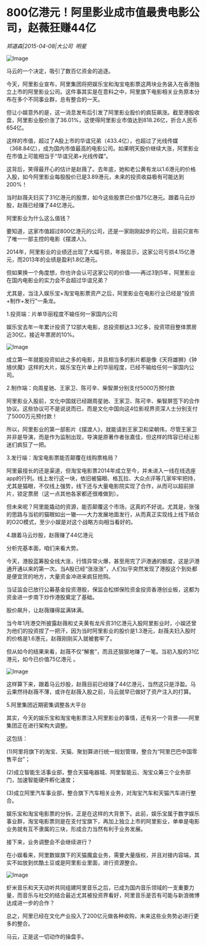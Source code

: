 # 800亿港元！阿里影业成市值最贵电影公司，赵薇狂赚44亿

*郑道森|2015-04-08|大公司 
                                                明星*

![Image](http://si1.go2yd.com/get-image/0LSh8fECtLk)

马云的一个决定，吸引了数百亿资金的追逐。

今天，阿里影业宣布，阿里集团将把娱乐宝和淘宝电影票这两块业务装入在香港独立上市的阿里影业公司。这件事其实是在意料之中，阿里旗下电影相关业务原本分布在多个不同事业群，总有整合的一天。

但让小娱意外的是，这一消息发布后引发了阿里影业股价的疯狂飙涨。截至港股收盘，阿里影业股价涨了36.01%，这使得阿里影业市值达到818.26亿，折合人民币654亿。

这样的市值，超过了A股上市的华谊兄弟（433.4亿），也超过了光线传媒（368.84亿），成为国内市值最高的电影公司。如果明天股价继续大涨，阿里影业在市值上可能相当于“华谊兄弟+光线传媒”。

这背后，笑得最开心的估计是赵薇了。去年底，她和老公黄有龙以1.6港元的价格入股，如今阿里影业每股股价已是3.89港元，未来的投资收益极有可能达到200%！

当时赵薇夫妇买了31亿港元的股票，如今这些股票已价值75亿港元。跟着马云炒股，赵薇已经赚了44亿港元。

阿里影业为什么这么值钱？

要知道，这家市值超过800亿港元的公司，还是一家刚刚起步的公司，目前只宣布了唯一一部主控的电影《摆渡人》。

2014年，阿里影业的业绩还出现了大幅亏损，年报显示，这家公司亏损4.15亿港元，而2013年的业绩是盈利1.8亿港元。

但如果换一个角度想，你也许会认可这家公司的价值——再过3到5年，阿里影业在国内电影业的实力会不会超过华谊兄弟？

尤其是，当注入娱乐宝+淘宝电影票资产之后，阿里影业在电影行业已经是“投资+制作+发行”一条龙。

1.投资端：片单华丽程度不输任何一家国内公司

娱乐宝去年一年累计投资了12部大电影，总投资额达3.3亿多，投资项目整体票房近30亿，接近年票房的10%。

![Image](http://si1.go2yd.com/get-image/0LSh8WnlpWS)

成立第一年就能投资如此之多的电影，并且相当多的影片都是像《天将雄狮》《钟馗伏魔》这样的大片，娱乐宝在片单上的华丽程度，已经不输给任何一家国内公司。

2.制作端：向周星驰、王家卫、陈可辛、柴智屏分别支付5000万预付款

阿里影业入股前，文化中国就已经跟周星驰、王家卫、陈可辛、柴智屏签下的合作协议。这些协议可不是说说而已，而是文化中国向这4位影视界资深人士分别支付了5000万元预付款！

所以，阿里影业的第一部影片《摆渡人》，就能请到王家卫和梁朝伟，尽管王家卫并非是导演，而是作为监制出现，导演是原著作者张嘉佳，但这样的阵容已经让影迷们疯狂了一把。

3.发行端：淘宝电影票能否颠覆在线购票格局？

阿里最擅长的还是渠道，但淘宝电影票2014年成立至今，并未进入一线在线选座app的行列。线上发行这一块，依旧被猫眼、格瓦拉、大众点评等几家牢牢把持，尤其是猫眼，不仅线上强势，线下还与大量电影院实现了合作，从而可以超前排片，锁定票房（这一点其他各家都还很难做到）。

但未来呢？阿里能撬动的资源，能否颠覆这个市场，这真的不好说。尤其是，张强的思路与当初的猫眼如出一辙——大力发展地面发行，从而真正实现线上线下结合的O2O模式，至少小娱是对这个战略方向相当看好的。

4.跟着马云炒股，赵薇赚了44亿港元

分析完基本面，咱们来看大势。

今天，港股蓝筹股全线大涨，行情异常火爆，甚至用完了沪港通的额度，这是沪港通开通以来的第一次。当A股已经“涨涨涨”，人们似乎突然发现了港股这个到处都是便宜货的地方，大量资金冲进来疯狂抢购。

当证监会已放行公募基金投资港股，保监会松绑保险资金投资香港创业板，这都为资金进一步南下炒作港股奠定了基础。

股价飙升，让赵薇赚得盆满钵满。

当今年1月港交所披露赵薇和丈夫黄有龙斥资31亿港元入股阿里影业时，小娱还曾为他们的投资捏了一把汗，因为当时阿里影业的股价是1.3港元，赵薇夫妇入股时的价格是1.6港元，赵薇刚刚买入就被套牢了。

但从如今的结果来看，赵薇不仅“解套”，而且还狠狠地赚了一笔。当初入股的31亿港元，如今已价值75亿港元 。

![Image](http://si1.go2yd.com/get-image/0LSh8VIq7Y8)

这样算下来，跟着马云炒股，赵薇目前已经赚了44亿港元，当然这只是浮盈。马云果然待赵薇不薄，或许在赵薇入股之前，马云就早已做好了资产注入的打算。

5.阿里集团近期密集调整各大平台

其实，今天的娱乐宝和淘宝电影票注入阿里影业的事情，还有另一个背景——阿里集团正在进行架构大调整。

这包括：

(1)阿里将旗下的淘宝、天猫、聚划算进行统一规划管理，整合为“阿里巴巴中国零售平台”；

(2)成立智能生活事业部，整合天猫电器城、阿里智能云、淘宝众筹三个业务部门，加速智能硬件孵化速度；

(3)成立阿里汽车事业部，整合旗下汽车相关业务，对淘宝汽车和天猫汽车进行整合。

娱乐宝和淘宝电影票的分拆，正是在这样的大背景下。此前，娱乐宝属于数字娱乐事业群，淘宝电影票则是在支付宝旗下，再加上独立上市的阿里影业，单单是电影业务就有互不隶属的三块，形成合力当然有利于业务发展。

接下来，业务调整会不会继续进行？

在小娱看来，阿里数娱旗下的天猫魔盒业务，需要大量版权，并且对接内容端，其实不如放到优酷土豆或是阿里影业里面，进行资源整合。

![Image](http://si1.go2yd.com/get-image/0LSh8dmJCDY)

虾米音乐和天天动听共同组建阿里音乐之后，已成为国内音乐领域的一支重要力量，而音乐与社交的结合最近尤其被投资界看好，阿里音乐是否有可能与新浪微博达成进一步的合作？

总之，阿里已经在文化产业投入了200亿元做各种收购，未来这些业务势必进行更多的整合。

马云，正是这一切动作的操盘手。

